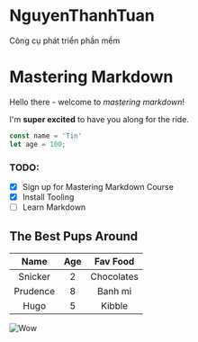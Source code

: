 # NguyenThanhTuan
Công cụ phát triển phần mềm

# Mastering Markdown

Hello there - welcome to _mastering markdown_!

I'm **super excited** to have you along for the ride.

```javascript
const name = 'Tin'
let age = 100;
```

### TODO:
* [x] Sign up for Mastering Markdown Course
* [x] Install Tooling
* [ ] Learn Markdown

## The Best Pups Around

| Name | Age | Fav Food     |
|:----:|:---:|:------------:|
|Snicker|2|Chocolates|
|Prudence|8|Banh mi |
|Hugo|5|Kibble|


![Wow](https://unsplash.it/800/200?image=1011)
